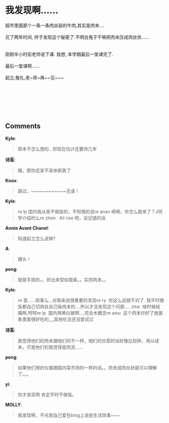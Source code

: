 # 我发现啊......

<div id="msgcns!9884D0A402622CB2!2912" class="bvMsg">超市里面那个一条一条肉丝装的牛肉,其实是肉末....<br /><br />花了两年时间, 终于发现这个秘密了.不明白鬼子干嘛把肉末压成肉丝状......<br /><br /><br />刚刚半小时前老师说下课. 我想, 本学期最后一堂课完了. <br /><br />最后一堂课啊......<br /><br />起立,敬礼,老~师~再~~见~~~<br /><br /><br /><br /><br /><br /><br /></div>

## Comments

**Kyle**:
> 原本不怎么想的...但现在估计还要待几年

**诗荃**:
> 猪，那你还呆不呆休斯敦了
 

**Knox**:
> 路过，~~~~~~~~~~~~无语！

**Kyle**:
> re lp 国内我从来不做饭的，不知情的说re anan 嗬嗬，你怎么跑来了？J同学介绍的么re zhen   All rise 吧，没记错的话

**Annie Avant Chanel**:
> 知道起立怎么说嘛?

**A**:
> 猪头！

**peng**:
> 就是手摇的。。挤出来型如面条。。实则肉末。。

**Kyle**:
> re 苗......琐事么...对我来说很重要的发现re ry  你这么说就不对了. 我平时做饭都自己切肉丝自己跺肉末的....所以才没发现这个问题......btw  啥时候结婚啊,呵呵re lp  国内用嘛仪器啊....完全木概念re awu  这个肉末炒好了放面条里面很好吃的,,,,其他吃法还没尝试过

**诗荃**:
> 我觉得他们的肉末跟咱们的不一样，咱们的炒菜的话好像比较碎，用以成末，可是他们的我觉得是肉泥......

**peng**:
> 如果他们用的仪器跟国内菜市场的一样的话。。肉末成肉丝状就可以理解了。。。

**yi**:
> 你才发现啊
肯定平时不做饭。

**MOLLY**:
> 我发现啊，不光我自己爱在blog上说些生活琐事~~~

